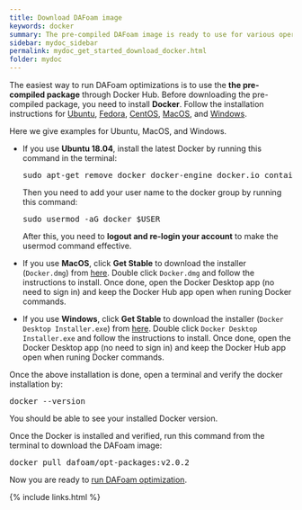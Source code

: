 ```yaml
---
title: Download DAFoam image
keywords: docker
summary: The pre-compiled DAFoam image is ready to use for various operating systems.
sidebar: mydoc_sidebar
permalink: mydoc_get_started_download_docker.html
folder: mydoc
---
```


The easiest way to run DAFoam optimizations is to use the **the pre-compiled package** through Docker Hub. Before downloading the pre-compiled package, you need to install **Docker**. Follow the installation instructions for [Ubuntu](https://docs.docker.com/install/linux/docker-ce/ubuntu), [Fedora](https://docs.docker.com/install/linux/docker-ce/fedora), [CentOS](https://docs.docker.com/install/linux/docker-ce/centos), [MacOS](https://hub.docker.com/editions/community/docker-ce-desktop-mac/), and  [Windows](https://hub.docker.com/editions/community/docker-ce-desktop-windows/). 

Here we give examples for Ubuntu, MacOS, and Windows.
 
- If you use **Ubuntu 18.04**, install the latest Docker by running this command in the terminal:

  <pre>
  sudo apt-get remove docker docker-engine docker.io containerd runc && sudo apt-get update && sudo apt-get install apt-transport-https ca-certificates curl gnupg-agent   software-properties-common -y && curl -fsSL https://download.docker.com/linux/ubuntu/gpg | sudo apt-key add - && sudo add-apt-repository "deb [arch=amd64] https:// download. docker.com/linux/ubuntu $(lsb_release -cs) stable" && sudo apt-get update && sudo apt-get install docker docker.io -y
  </pre>
  
  Then you need to add your user name to the docker group by running this command:
  
  <pre>
  sudo usermod -aG docker $USER
  </pre>
  
  After this, you need to **logout and re-login your account** to make the usermod command effective. 

- If you use **MacOS**, click **Get Stable** to download the installer (`Docker.dmg`) from [here](https://hub.docker.com/editions/community/docker-ce-desktop-mac). Double click `Docker.dmg` and follow the instructions to install. Once done, open the Docker Desktop app (no need to sign in) and keep the Docker Hub app open when runing Docker commands.

- If you use **Windows**, click **Get Stable** to download the installer (`Docker Desktop Installer.exe`) from [here](https://hub.docker.com/editions/community/docker-ce-desktop-windows/). Double click `Docker Desktop Installer.exe` and follow the instructions to install. Once done, open the Docker Desktop app (no need to sign in) and keep the Docker Hub app open when runing Docker commands.

Once the above installation is done, open a terminal and verify the docker installation by:

<pre>
docker --version
</pre>

You should be able to see your installed Docker version.

Once the Docker is installed and verified, run this command from the terminal to download the DAFoam image:

<pre>
docker pull dafoam/opt-packages:v2.0.2
</pre>

Now you are ready to [run DAFoam optimization](mydoc_get_started_run.html).


{% include links.html %}
